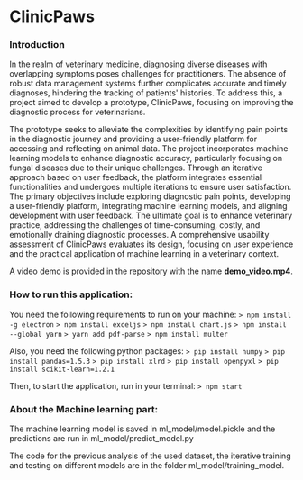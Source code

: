 # ClinicPaws

### Introduction
In the realm of veterinary medicine, diagnosing diverse diseases with overlapping symptoms poses challenges for practitioners. The absence of robust data management systems further complicates accurate and timely diagnoses, hindering the tracking of patients' histories. To address this, a project aimed to develop a prototype, ClinicPaws, focusing on improving the diagnostic process for veterinarians. 

The prototype seeks to alleviate the complexities by identifying pain points in the diagnostic journey and providing a user-friendly platform for accessing and reflecting on animal data. The project incorporates machine learning models to enhance diagnostic accuracy, particularly focusing on fungal diseases due to their unique challenges. Through an iterative approach based on user feedback, the platform integrates essential functionalities and undergoes multiple iterations to ensure user satisfaction. The primary objectives include exploring diagnostic pain points, developing a user-friendly platform, integrating machine learning models, and aligning development with user feedback. The ultimate goal is to enhance veterinary practice, addressing the challenges of time-consuming, costly, and emotionally draining diagnostic processes. A comprehensive usability assessment of ClinicPaws evaluates its design, focusing on user experience and the practical application of machine learning in a veterinary context.

A video demo is provided in the repository with the name **demo_video.mp4**. 


### How to run this application:

You need the following requirements to run on your machine:
`> npm install -g electron`
`> npm install exceljs`
`> npm install chart.js`
`> npm install --global yarn`
`> yarn add pdf-parse`
`> npm install multer`

Also, you need the following python packages:
`> pip install numpy`
`> pip install pandas=1.5.3`
`> pip install xlrd`
`> pip install openpyxl`
`> pip install scikit-learn=1.2.1`

Then, to start the application, run in your terminal: 
`> npm start`


### About the Machine learning part:

The machine learning model is saved in ml_model/model.pickle and the predictions are run in ml_model/predict_model.py

The code for the previous analysis of the used dataset, the iterative training and testing on different models are in the folder ml_model/training_model.
